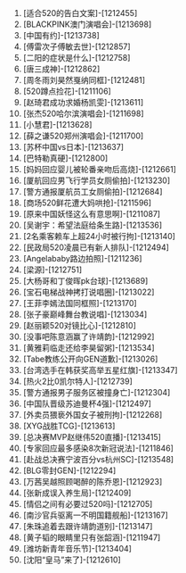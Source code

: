 
1. [适合520的告白文案]-[1212455]
1. [BLACKPINK澳门演唱会]-[1213698]
1. [中国有约]-[1213738]
1. [傅雷次子傅敏去世]-[1212857]
1. [二阳的症状是什么]-[1212758]
1. [唐三成神]-[1212862]
1. [周冬雨刘昊然戛纳同框]-[1212481]
1. [520蹲点捡花]-[1211106]
1. [赵琦君成功求婚杨凯雯]-[1213611]
1. [张杰520哈尔滨演唱会]-[1211698]
1. [小慧君]-[1213628]
1. [薛之谦520郑州演唱会]-[1211700]
1. [苏杯中国vs日本]-[1213637]
1. [巴特勒真硬]-[1212800]
1. [妈妈回应婴儿被轮番亲吻后高烧]-[1212661]
1. [厦航回应男飞行学员女厕偷拍]-[1213230]
1. [警方通报厦航员工女厕偷拍]-[1212684]
1. [商场520鲜花遭大妈哄抢]-[1211596]
1. [原来中国妖怪这么有意思啊]-[1211087]
1. [吴谢宇：希望法庭给条生路]-[1213536]
1. [2名乘客赖车上超24小时被行拘]-[1213140]
1. [民政局520凌晨已有新人排队]-[1212494]
1. [Angelababy路边拍照]-[1211236]
1. [梁源]-[1212751]
1. [大杨哥和丁俊晖pk台球]-[1213689]
1. [宝石电梯战神拷打说唱圈]-[1213022]
1. [王菲李嫣法国同框照]-[1213170]
1. [张子豪巅峰舞台教说唱]-[1213034]
1. [赵丽颖520对镜比心]-[1212810]
1. [没事吧陈意涵赢了许靖韵]-[1212992]
1. [黄雅莉临走还给李昊留粥]-[1213534]
1. [Tabe教练公开向GEN道歉]-[1213026]
1. [台湾选手在韩获奖高举五星红旗]-[1213347]
1. [热火2比0凯尔特人]-[1212739]
1. [警方通报男子服务区被撞身亡]-[1212304]
1. [中国队晋级苏迪曼杯4强]-[1212497]
1. [外卖员猥亵外国女子被刑拘]-[1212268]
1. [XYG战胜TCG]-[1213613]
1. [总决赛MVP赵继伟520直播]-[1213415]
1. [专家回应最多感染8次新冠说法]-[1211846]
1. [赴战总决赛宁波百分vs杭州SC]-[1213548]
1. [BLG零封GEN]-[1212294]
1. [万茜吴越照顾喝醉的陈乔恩]-[1212923]
1. [张新成误入养生局]-[1212409]
1. [情侣之间有必要过520吗]-[1212705]
1. [南沙官兵驱离一不明国籍舰船]-[1213167]
1. [朱珠追着去跟许靖韵道别]-[1213147]
1. [黄子韬的眼睛里只有张韶涵]-[1211947]
1. [潍坊新青年音乐节]-[1213404]
1. [沈阳“皇马”来了]-[1212610]